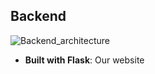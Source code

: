 ## Backend

![Backend_architecture](https://github.com/user-attachments/assets/0eb9bdb7-2b61-4653-86d2-fcabba3824fa)

* **Built with Flask**: Our website
